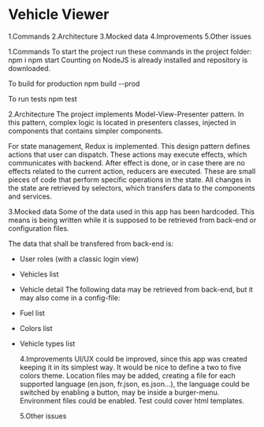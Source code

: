 # Vehicle Viewer

1.Commands
2.Architecture
3.Mocked data
4.Improvements
5.Other issues

1.Commands
To start the project run these commands in the project folder:
npm i
npm start
Counting on NodeJS is already installed and repository is downloaded.

To build for production
npm build --prod

To run tests
npm test

2.Architecture
The project implements Model-View-Presenter pattern.
In this pattern, complex logic is located in presenters classes, injected in components that contains simpler components.

For state management, Redux is implemented.
This design pattern defines actions that user can dispatch.
These actions may execute effects, which communicates with backend.
After effect is done, or in case there are no effects related to the current action, reducers are executed. These are small pieces of code that perform specific operations in the state.
All changes in the state are retrieved by selectors, which transfers data to the components and services.

3.Mocked data
Some of the data used in this app has been hardcoded. This means is being written while it is supposed to be retrieved from back-end or configuration files.

The data that shall be transfered from back-end is:

- User roles (with a classic login view)
- Vehicles list
- Vehicle detail
  The following data may be retrieved from back-end, but it may also come in a config-file:
- Fuel list
- Colors list
- Vehicle types list

  4.Improvements
  UI/UX could be improved, since this app was created keeping it in its simplest way. It would be nice to define a two to five colors theme.
  Location files may be added, creating a file for each supported language (en.json, fr.json, es.json...), the language could be switched by enabling a button, may be inside a burger-menu.
  Environment files could be enabled.
  Test could cover html templates.

  5.Other issues
